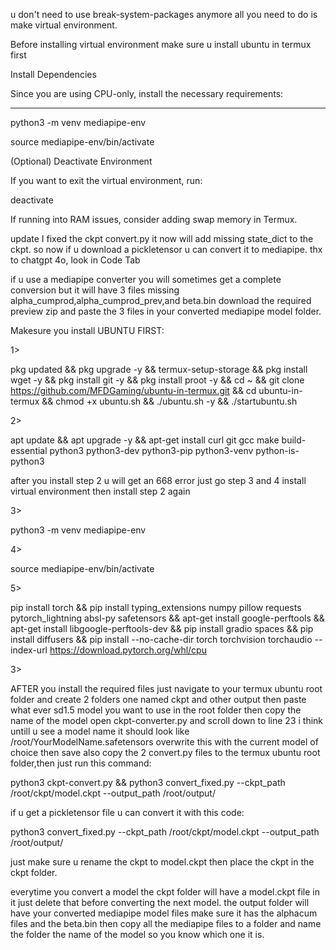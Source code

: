 

u don't need to use break-system-packages anymore all you need to do is make virtual environment.



Before installing virtual environment
make sure u install ubuntu in termux first 



Install Dependencies

Since you are using CPU-only, install the necessary requirements:


---
python3 -m venv mediapipe-env 

source mediapipe-env/bin/activate






(Optional) Deactivate Environment

If you want to exit the virtual environment, run:

deactivate 

If running into RAM issues, consider adding swap memory in Termux.




update I fixed the ckpt convert.py it now will add missing state_dict to the ckpt. so now if u download a pickletensor u can convert it to mediapipe. thx to chatgpt 4o, look in Code Tab




if u use a mediapipe converter you will sometimes get a complete conversion but it will have 3 files missing alpha_cumprod,alpha_cumprod_prev,and beta.bin
download the required preview zip and paste the 3 files in your converted mediapipe model folder. 


Makesure you install UBUNTU FIRST:

1>

pkg updated && pkg upgrade -y && termux-setup-storage && pkg install wget -y && pkg install git -y && pkg install proot -y && cd ~ && git clone https://github.com/MFDGaming/ubuntu-in-termux.git && cd ubuntu-in-termux && chmod +x ubuntu.sh && ./ubuntu.sh -y && ./startubuntu.sh

2>

apt update && apt upgrade -y && apt-get install curl git gcc make build-essential python3 python3-dev python3-pip python3-venv python-is-python3

after you install step 2 u will get an 668 error just go step 3 and 4 install virtual environment then install step 2 again 

3>

python3 -m venv mediapipe-env

4>

source mediapipe-env/bin/activate



5>

pip install torch && pip install typing_extensions numpy pillow requests pytorch_lightning absl-py safetensors && apt-get install google-perftools && apt-get install libgoogle-perftools-dev && pip install gradio spaces && pip install diffusers && pip install --no-cache-dir torch torchvision torchaudio --index-url https://download.pytorch.org/whl/cpu



3>

AFTER you install the required files just navigate to your termux ubuntu root folder
and create 2 folders one named ckpt and other output then paste what ever sd1.5 model you want to use in the root folder then copy the name of the model open ckpt-converter.py and scroll down to line 23 i think untill u see a model name it should look like /root/YourModelName.safetensors overwrite this with the current model of choice then save also copy the 2 convert.py files to the termux ubuntu root folder,then just run this command:

python3 ckpt-convert.py && python3 convert_fixed.py --ckpt_path /root/ckpt/model.ckpt --output_path /root/output/

if u get a pickletensor file u can convert it with this code:

 python3 convert_fixed.py --ckpt_path /root/ckpt/model.ckpt --output_path /root/output/ 

just make sure u rename the ckpt to model.ckpt then place the ckpt in the ckpt folder.




everytime you convert a model the ckpt folder will have a model.ckpt file in it just delete that before converting the next model.
the output folder will have your converted mediapipe model files make sure it has the alphacum files and the beta.bin then copy all the mediapipe files to a folder and name the folder the name of the model so you know which one it is. 







